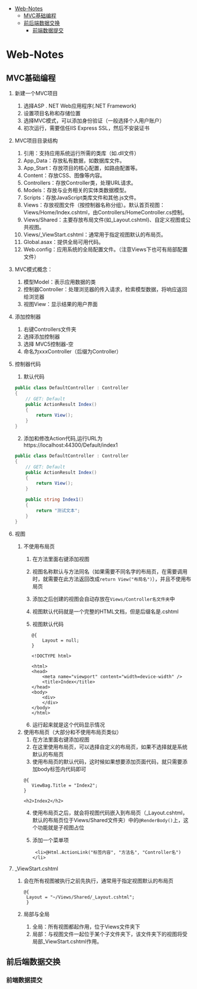 - [Web-Notes](#web-notes)
  - [MVC基础编程](#mvc基础编程)
  - [前后端数据交换](#前后端数据交换)
    - [前端数据提交](#前端数据提交)
# Web-Notes
## MVC基础编程

1. 新建一个MVC项目
   1. 选择ASP . NET Web应用程序(.NET Framework)
   2. 设置项目名称和存储位置
   3. 选择MVC模式，可以添加身份验证（一般选择个人用户账户）
   4. 初次运行，需要信任IIS Express SSL，然后不安装证书
2. MVC项目目录结构
   1. 引用：支持应用系统运行所需的类库（如.dll文件）
   2. App_Data：存放私有数据，如数据库文件。
   3. App_Start：存放项目的核心配置，如路由配置等。
   4. Content：存放CSS、图像等内容。
   5. Controllers：存放Controller类，处理URL请求。
   6. Models：存放与业务相关的实体类数据模型。
   7. Scripts：存放JavaScript类库文件和其他.js文件。
   8. Views：存放视图文件（按控制器名称分组）。默认首页视图：Views/Home/Index.cshtml，由Controllers/HomeController.cs控制。
   9. Views/Shared：主要存放布局文件(如_Layout.cshtml)、自定义视图或公共视图。
   10. Views/_ViewStart.cshtml：通常用于指定视图默认的布局页。
   11. Global.asax：提供全局可用代码。
   12. Web.config：应用系统的全局配置文件。（注意Views下也可有局部配置文件）
3.  MVC模式概念：
    1.  模型Model：表示应用数据的类
    2.  控制器Controller：处理浏览器的传入请求，检索模型数据，将响应返回给浏览器
    3.  视图View：显示结果的用户界面
4.  添加控制器
    1.  右键Controllers文件夹
    2.  选择添加控制器
    3.  选择 MVC5控制器-空
    4.  命名为xxxController（后缀为Controller）
5.  控制器代码
    1.  默认代码  
    ```cs
    public class DefaultController : Controller
    {
        // GET: Default
        public ActionResult Index()
        {
            return View();
        }
    }
    ```
    2. 添加和修改Action代码,运行URL为https://localhost:44300/Default/index1  
    ```cs
    public class DefaultController : Controller
    {
        // GET: Default
        public ActionResult Index()
        {
            return View();
        }

        public string Index1()
        {
            return "测试文本";
        }
    }
    ```
 5.  视图
     1.  不使用布局页
         1. 在方法里面右键添加视图
         
         2. 视图名称默认与方法同名（如果需要不同名字的布局页，在需要调用时，就需要在此方法返回改成`return View("布局名")`），并且不使用布局页
         
         3. 添加之后创建的视图会自动存放在`Views/Controller名文件夹`中
         
         4. 视图默认代码就是一个完整的HTML文档，但是后缀名是.cshtml
         
         5. 视图默认代码  
         ```cshtml
            @{
                Layout = null;
            }
        
            <!DOCTYPE html>
        
            <html>
            <head>
                <meta name="viewport" content="width=device-width" />
                <title>Index</title>
            </head>
            <body>
                <div> 
                </div>
            </body>
            </html>
         ```
         6.  运行起来就是这个代码显示情况
     2.  使用布局页（大部分和不使用布局页类似）
         1.  在方法里面右键添加视图
         2.  在这里使用布局页，可以选择自定义的布局页，如果不选择就是系统默认的布局页
         3.  使用布局页的默认代码，这时候如果想要添加页面代码，就只需要添加body标签内代码即可  
            ```cshtml
            @{
               ViewBag.Title = "Index2";
            }
           
            <h2>Index2</h2>
            ```
         4. 使用布局页之后，就会将视图代码嵌入到布局页（_Layout.cshtml，默认的布局页位于Views/Shared文件夹）中的`@RenderBody()`上，这个功能就是子视图占位
        
         5. 添加一个菜单项  
        
            ```cshtml
             <li>@Html.ActionLink("标签内容", "方法名", "Controller名")</li>
            ```
        
    
6. _ViewStart.cshtml
   1. 会在所有视图被执行之前先执行，通常用于指定视图默认的布局页  
   
      ```cshtml
      @{
       Layout = "~/Views/Shared/_Layout.cshtml";
       }
      ```
   
   2. 局部与全局
      1. 全局：所有视图都起作用，位于Views文件夹下
      2. 局部：与视图文件一起位于某个子文件夹下，该文件夹下的视图将受局部_ViewStart.cshtml作用。

## 前后端数据交换

### 前端数据提交

